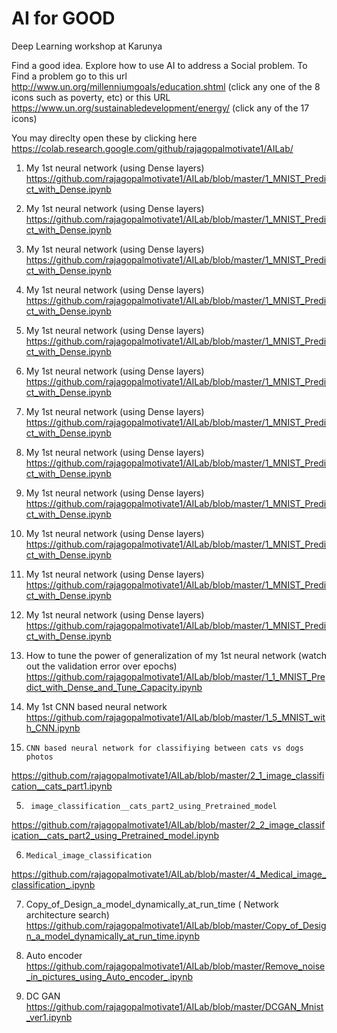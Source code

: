 # AI for GOOD
Deep Learning workshop at Karunya

Find a good idea.  Explore how to use AI to address a Social problem. To Find a problem go to this url http://www.un.org/millenniumgoals/education.shtml (click any one of the 8 icons such as poverty, etc)
or this URL https://www.un.org/sustainabledevelopment/energy/ (click any of the 17 icons)


You may direclty open these by clicking here
https://colab.research.google.com/github/rajagopalmotivate1/AILab/


1.    My 1st neural network (using Dense layers)
https://github.com/rajagopalmotivate1/AILab/blob/master/1_MNIST_Predict_with_Dense.ipynb

1.    My 1st neural network (using Dense layers)
https://github.com/rajagopalmotivate1/AILab/blob/master/1_MNIST_Predict_with_Dense.ipynb

1.    My 1st neural network (using Dense layers)
https://github.com/rajagopalmotivate1/AILab/blob/master/1_MNIST_Predict_with_Dense.ipynb

1.    My 1st neural network (using Dense layers)
https://github.com/rajagopalmotivate1/AILab/blob/master/1_MNIST_Predict_with_Dense.ipynb

1.    My 1st neural network (using Dense layers)
https://github.com/rajagopalmotivate1/AILab/blob/master/1_MNIST_Predict_with_Dense.ipynb

1.    My 1st neural network (using Dense layers)
https://github.com/rajagopalmotivate1/AILab/blob/master/1_MNIST_Predict_with_Dense.ipynb

1.    My 1st neural network (using Dense layers)
https://github.com/rajagopalmotivate1/AILab/blob/master/1_MNIST_Predict_with_Dense.ipynb

1.    My 1st neural network (using Dense layers)
https://github.com/rajagopalmotivate1/AILab/blob/master/1_MNIST_Predict_with_Dense.ipynb


1.    My 1st neural network (using Dense layers)
https://github.com/rajagopalmotivate1/AILab/blob/master/1_MNIST_Predict_with_Dense.ipynb


1.    My 1st neural network (using Dense layers)
https://github.com/rajagopalmotivate1/AILab/blob/master/1_MNIST_Predict_with_Dense.ipynb


1.    My 1st neural network (using Dense layers)
https://github.com/rajagopalmotivate1/AILab/blob/master/1_MNIST_Predict_with_Dense.ipynb

1.    My 1st neural network (using Dense layers)
https://github.com/rajagopalmotivate1/AILab/blob/master/1_MNIST_Predict_with_Dense.ipynb

2.    How to tune the power of generalization of my 1st neural network (watch out the validation error over epochs)
https://github.com/rajagopalmotivate1/AILab/blob/master/1_1_MNIST_Predict_with_Dense_and_Tune_Capacity.ipynb


3.    My 1st CNN based neural network 
https://github.com/rajagopalmotivate1/AILab/blob/master/1_5_MNIST_with_CNN.ipynb


4.     CNN based neural network for classifiying between cats vs dogs photos
https://github.com/rajagopalmotivate1/AILab/blob/master/2_1_image_classification__cats_part1.ipynb


5.      image_classification__cats_part2_using_Pretrained_model
https://github.com/rajagopalmotivate1/AILab/blob/master/2_2_image_classification__cats_part2_using_Pretrained_model.ipynb



6.     Medical_image_classification
https://github.com/rajagopalmotivate1/AILab/blob/master/4_Medical_image_classification_.ipynb



7.   Copy_of_Design_a_model_dynamically_at_run_time ( Network architecture search) 
https://github.com/rajagopalmotivate1/AILab/blob/master/Copy_of_Design_a_model_dynamically_at_run_time.ipynb


8. Auto encoder 
https://github.com/rajagopalmotivate1/AILab/blob/master/Remove_noise_in_pictures_using_Auto_encoder_.ipynb


9. DC GAN
https://github.com/rajagopalmotivate1/AILab/blob/master/DCGAN_Mnist_ver1.ipynb
